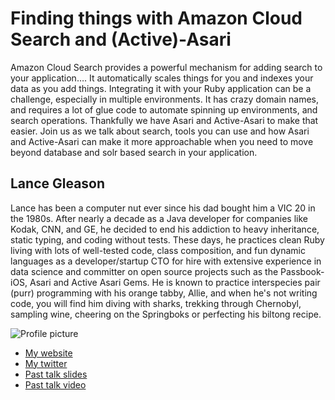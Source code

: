 # Finding things with Amazon Cloud Search and (Active)-Asari

Amazon Cloud Search provides a powerful mechanism for adding search to your application…. It automatically scales things for you and indexes your data as you add things. Integrating it with your Ruby application can be a challenge, especially in multiple environments. It has crazy domain names, and requires a lot of glue code to automate spinning up environments, and search operations. Thankfully we have Asari and Active-Asari to make that easier. Join us as we talk about search, tools you can use and how Asari and Active-Asari can make it more approachable when you need to move beyond database and solr based search in your application.

## Lance Gleason

Lance has been a computer nut ever since his dad bought him a VIC 20 in the 1980s. After nearly a decade as a Java developer for companies like Kodak, CNN, and GE, he decided to end his addiction to heavy inheritance, static typing, and coding without tests. These days, he practices clean Ruby living with lots of well-tested code, class composition, and fun dynamic languages as a developer/startup CTO for hire with extensive experience in data science and committer on open source projects such as the Passbook-iOS, Asari and Active Asari Gems. He is known to practice interspecies pair (purr) programming with his orange tabby, Allie, and when he's not writing code, you will find him diving with sharks, trekking through Chernobyl, sampling wine, cheering on the Springboks or perfecting his biltong recipe.

![Profile picture](https://github.com/lgleasain/rubyconfau-2014-cfp/tree/asari/talk-finding_things_with_amazon_cloud_search_and_active_asari/profile_picture.jpg)

- [My website](http://www.polyglotprogramminginc.com)
- [My twitter](https://twitter.com/lgleasain)
- [Past talk slides](http://www.polyglotprogramminginc.com/presentationstalks/)
- [Past talk video](http://www.polyglotprogramminginc.com/presentationstalks/)
